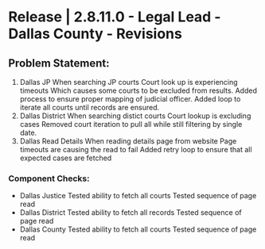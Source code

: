 # Release | 2.8.11.0 - Legal Lead - Dallas County - Revisions

## Problem Statement:
1. Dallas JP
When searching JP courts
Court look up is experiencing timeouts
Which causes some courts to be excluded from results.
Added process to ensure proper mapping of judicial officer.
Added loop to iterate all courts until records are ensured.
2. Dallas District
When searching distict courts
Court lookup is excluding cases
Removed court iteration to pull all while still filtering by single date.
3. Dallas Read Details
When reading details page from website
Page timeouts are causing the read to fail
Added retry loop to ensure that all expected cases are fetched

### Component Checks:
- Dallas Justice
Tested ability to fetch all courts
Tested sequence of page read
- Dallas District
Tested ability to fetch all records
Tested sequence of page read
- Dallas County
Tested ability to fetch all courts
Tested sequence of page read